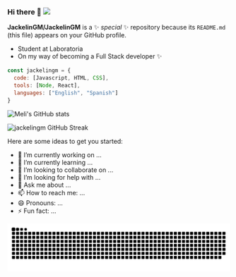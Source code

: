 
### Hi there 👋 ![](https://komarev.com/ghpvc/?username=your-github-jackelingm&color=blueviolet)

**JackelinGM/JackelinGM** is a ✨ _special_ ✨ repository because its `README.md` (this file) appears on your GitHub profile.

* Student at Laboratoria 
* On my way of becoming a Full Stack developer ✨ 

```Javascript
const jackelingm = {
  code: [Javascript, HTML, CSS], 
  tools: [Node, React],
  languages: ["English", "Spanish"]
}
```  
![Meli's GitHub stats](https://github-readme-stats.vercel.app/api?username=jackelingm&show_icons=true&theme=ocean_dark)

![jackelingm GitHub Streak](https://github-readme-streak-stats.herokuapp.com?user=jackelingm&theme=midnight-purple&date_format=j%2Fn%5B%2FY%5D)

Here are some ideas to get you started:

- 🔭 I’m currently working on ...
- 🌱 I’m currently learning ...
- 👯 I’m looking to collaborate on ...
- 🤔 I’m looking for help with ...
- 💬 Ask me about ...
- 📫 How to reach me: ...
- 😄 Pronouns: ...
- ⚡ Fun fact: ...

![animation](./github-user-contribution.svg)
